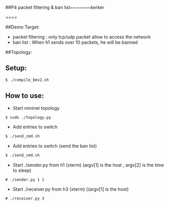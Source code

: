 ##P4 packet filtering & ban list~~~~~~~kerker

====

##Demo Target:

 - packet filtering : only tcp/udp packet allow to access the network
 - ban list : When h1 sends over 10 packets, he will be banned

##Topology:



## Setup:

```bash
$ ./compile_bmv2.sh
```

## How to use:

- Start mininet topology

```bash
$ sudo ./topology.py
```

- Add entries to switch

```bash
$ ./send_cmd.sh
```

- Add entries to switch (send the ban list)

```bash
$ ./send_cmd.sh
```

- Start ./sender.py from h1 (xterm) (argv[1] is the host , argv[2] is the time to sleep)

```
# ./sender.py 1 1
```

- Start ./receiver.py from h3 (xterm) ((argv[1] is the host)

```
# ./receiver.py 3
```

